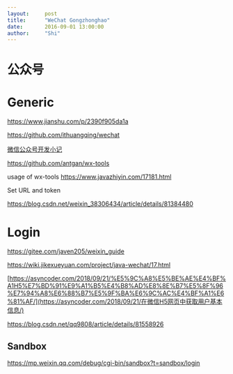 ```yaml
---
layout:     post
title:      "WeChat Gongzhonghao"
date:       2016-09-01 13:00:00
author:     "Shi"
---
```




# 公众号

# Generic

https://www.jianshu.com/p/2390f905da1a



https://github.com/ithuangqing/wechat

[微信公众号开发小记](https://github.com/ithuangqing/wechat/blob/master/微信公众号开发小记(一)开篇.md)

https://github.com/antgan/wx-tools

usage of wx-tools https://www.javazhiyin.com/17181.html



Set URL and token

https://blog.csdn.net/weixin_38306434/article/details/81384480

# Login

https://gitee.com/javen205/weixin_guide



https://wiki.jikexueyuan.com/project/java-wechat/17.html



[https://asyncoder.com/2018/09/21/%E5%9C%A8%E5%BE%AE%E4%BF%A1H5%E7%BD%91%E9%A1%B5%E4%B8%AD%E8%8E%B7%E5%8F%96%E7%94%A8%E6%88%B7%E5%9F%BA%E6%9C%AC%E4%BF%A1%E6%81%AF/](https://asyncoder.com/2018/09/21/在微信H5网页中获取用户基本信息/)



https://blog.csdn.net/qq9808/article/details/81558926



## Sandbox

https://mp.weixin.qq.com/debug/cgi-bin/sandbox?t=sandbox/login

